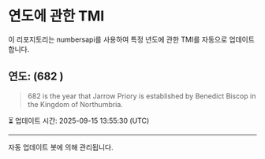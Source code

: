 
# 연도에 관한 TMI

이 리포지토리는 numbersapi를 사용하여 특정 년도에 관한 TMI를 자동으로 업데이트합니다.

## 연도: (682 )
> 682 is the year that Jarrow Priory is established by Benedict Biscop in the Kingdom of Northumbria.

⏳ 업데이트 시간: 2025-09-15 13:55:30 (UTC)

---
자동 업데이트 봇에 의해 관리됩니다.
